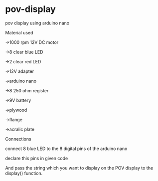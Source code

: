 # pov-display
pov display using arduino nano

Material used

->1000 rpm 12V DC motor

->8 clear blue LED

->2 clear red LED

->12V adapter

->arduino nano

->8 250 ohm register

->9V battery

->plywood

->flange

->acralic plate


Connections

connect 8 blue LED to the 8 digital pins of the arduino nano

declare this pins in given code

And pass the string which you want to display on the POV display to the display() function.
